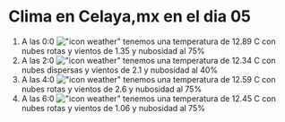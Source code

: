 # Clima en Celaya,mx en el dia 05

1. A las 0:0 !["icon weather"](http://openweathermap.org/img/w/04n.png) tenemos una temperatura de 12.89 C con nubes rotas y  vientos de 1.35 y nubosidad al 75%
1. A las 2:0 !["icon weather"](http://openweathermap.org/img/w/03n.png) tenemos una temperatura de 12.34 C con nubes dispersas y  vientos de 2.1 y nubosidad al 40%
1. A las 4:0 !["icon weather"](http://openweathermap.org/img/w/04n.png) tenemos una temperatura de 12.59 C con nubes rotas y  vientos de 2.6 y nubosidad al 75%
1. A las 6:0 !["icon weather"](http://openweathermap.org/img/w/04n.png) tenemos una temperatura de 12.45 C con nubes rotas y  vientos de 1.06 y nubosidad al 75%

